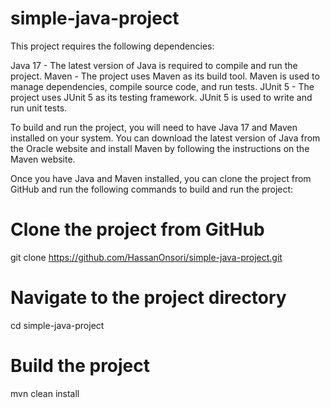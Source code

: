 # simple-java-project

This project requires the following dependencies:

Java 17 - The latest version of Java is required to compile and run the project.
Maven - The project uses Maven as its build tool. Maven is used to manage dependencies, compile source code, and run tests.
JUnit 5 - The project uses JUnit 5 as its testing framework. JUnit 5 is used to write and run unit tests.

To build and run the project, you will need to have Java 17 and Maven installed on your system. You can download the latest version of Java from the Oracle website and install Maven by following the instructions on the Maven website.

Once you have Java and Maven installed, you can clone the project from GitHub and run the following commands to build and run the project:
# Clone the project from GitHub
git clone https://github.com/HassanOnsori/simple-java-project.git

# Navigate to the project directory
cd simple-java-project

# Build the project
mvn clean install

